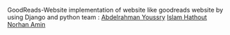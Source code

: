  GoodReads-Website
implementation of website like goodreads website
by using Django and python 
 team :
 [Abdelrahman Youssry](https://github.com/AYoussry)
 [Islam Hathout](https://github.com/islamhathout)
 [Norhan Amin](https://github.com/NourAmin)

